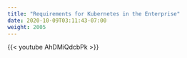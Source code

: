 ```yaml
---
title: "Requirements for Kubernetes in the Enterprise"
date: 2020-10-09T03:11:43-07:00
weight: 2005
---
```

{{< youtube AhDMiQdcbPk >}}
